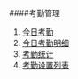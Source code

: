####考勤管理
1. [今日考勤](attendanceToday.md)
2. [今日考勤明细](attendanceTodayDetail.md)
3. [考勤统计](attendanceCount.md)
4. [考勤设置列表](attendanceTimeList.md)
